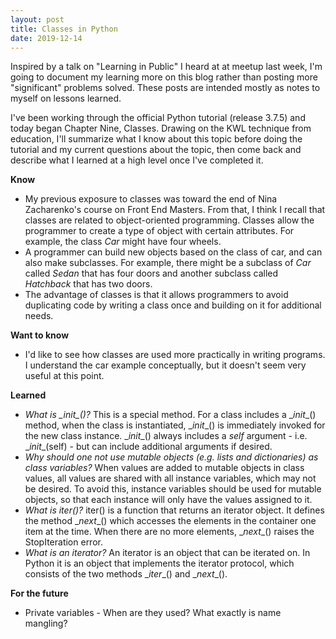 ```yaml
---
layout: post
title: Classes in Python
date: 2019-12-14
---
```


Inspired by a talk on "Learning in Public" I heard at at meetup last week, I'm going to document my learning more on this blog 
rather than posting more "significant" problems solved. These posts are intended mostly as notes to myself on lessons learned. <br>

I've been working through the official Python tutorial (release 3.7.5) and today began Chapter Nine, Classes. Drawing on the KWL
technique from education, I'll summarize what I know about this topic before doing the tutorial and my current questions about the topic, 
then come back and describe what I learned at a high level once I've completed it. <br>

**Know**
* My previous exposure to classes was toward the end of Nina Zacharenko's course on Front End Masters. From that, I think I recall
that classes are related to object-oriented programming. Classes allow the programmer to create a type of object with certain
attributes. For example, the class *Car* might have four wheels. 
* A programmer can build new objects based on the class of car, and can also make subclasses. For example, there might be a subclass
of *Car* called *Sedan* that has four doors and another subclass called *Hatchback* that has two doors.
* The advantage of classes is that it allows programmers to avoid duplicating code by writing a class once and building on it for additional
needs.<br>

**Want to know** <br>
* I'd like to see how classes are used more practically in writing programs. I understand the car example conceptually, but it doesn't seem very useful at this point.<br>

**Learned** <br>
* *What is \__init__()?* This is a special method. For a class includes a \__init__() method, when the class is instantiated, \__init__() is immediately invoked for the new class instance. \__init__() always includes a *self* argument - i.e. \__init__(self) - but can include additional arguments if desired. 
* *Why should one not use mutable objects (e.g. lists and dictionaries) as class variables?* When values are added to mutable objects in class values, all values are shared with all instance variables, which may not be desired. To avoid this, instance variables should be used for mutable objects, so that each instance will only have the values assigned to it. 
* *What is iter()?* iter() is a function that returns an iterator object. It defines the method \__next__() which accesses the elements in the container one item at the time. When there are no more elements, \__next__() raises the StopIteration error. 
* *What is an iterator?* An iterator is an object that can be iterated on. In Python it is an object that implements the iterator protocol, which consists of the two methods \__iter__() and \__next__(). 


**For the future** <br>
* Private variables - When are they used? What exactly is name mangling? 
